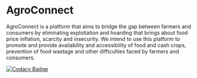 # AgroConnect

AgroConnect is a platform that aims to bridge the gap between farmers and consumers by eliminating exploitation and hoarding that brings about food price inflation, scarcity and insecurity. We intend to use this platform to promote and provide availability and accessibility of food and cash crops, prevention of food wastage and other difficulties faced by farmers and consumers.

[![Codacy Badge](https://api.codacy.com/project/badge/Grade/065221c7081a408fa4b8ec5a30ed0850)](https://app.codacy.com/gh/BuildForSDGCohort2/Team-351?utm_source=github.com&utm_medium=referral&utm_content=BuildForSDGCohort2/Team-351&utm_campaign=Badge_Grade_Settings)
